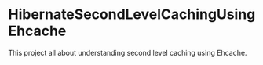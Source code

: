 # HibernateSecondLevelCachingUsingEhcache
This project all about understanding second level caching using Ehcache.

